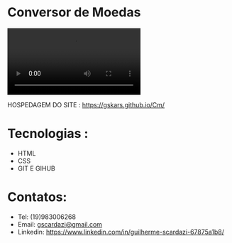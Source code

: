 # Conversor de Moedas
![pt](pt.mp4) 

HOSPEDAGEM DO SITE : https://gskars.github.io/Cm/
# Tecnologias :
- HTML
- CSS
- GIT E GIHUB
# Contatos:
- Tel: (19)983006268
- Email: gscardazi@gmail.com
- Linkedin: https://www.linkedin.com/in/guilherme-scardazi-67875a1b8/

